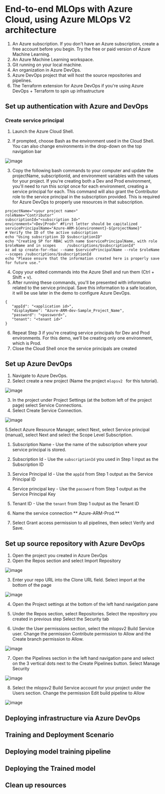 # End-to-end MLOps with Azure Cloud, using Azure MLOps V2 architecture
1. An Azure subscription. If you don't have an Azure subscription, create a free account before you begin. Try the free or paid version of Azure Machine Learning.
2. An Azure Machine Learning workspace.
3. Git running on your local machine.
4. An organization in Azure DevOps.
5. Azure DevOps project that will host the source repositories and pipelines.
6. The Terraform extension for Azure DevOps if you're using Azure DevOps + Terraform to spin up infrastructure

## Set up authentication with Azure and DevOps
### Create service principal
1. Launch the Azure Cloud Shell.

2. If prompted, choose Bash as the environment used in the Cloud Shell. You can also change environments in the drop-down on the top navigation bar

![image](https://github.com/user-attachments/assets/b249951c-e9dd-49de-98f9-f7fe778f91ca)

3. Copy the following bash commands to your computer and update the projectName, subscriptionId, and environment variables with the values for your project. If you're creating both a Dev and Prod environment, you'll need to run this script once for each environment, creating a service principal for each. This command will also grant the Contributor role to the service principal in the subscription provided. This is required for Azure DevOps to properly use resources in that subscription.
```
projectName="<your project name>"
roleName="Contributor"
subscriptionId="<subscription Id>"
environment="<Dev|Prod>" #First letter should be capitalized
servicePrincipalName="Azure-ARM-${environment}-${projectName}"
# Verify the ID of the active subscription
echo "Using subscription ID $subscriptionID"
echo "Creating SP for RBAC with name $servicePrincipalName, with role $roleName and in scopes     /subscriptions/$subscriptionId"
az ad sp create-for-rbac --name $servicePrincipalName --role $roleName --scopes /subscriptions/$subscriptionId
echo "Please ensure that the information created here is properly save for future use."
```
4. Copy your edited commands into the Azure Shell and run them (Ctrl + Shift + v).
5. After running these commands, you'll be presented with information related to the service principal. Save this information to a safe location, it will be use later in the demo to configure Azure DevOps.
```
{
   "appId": "<application id>",
   "displayName": "Azure-ARM-dev-Sample_Project_Name",
   "password": "<password>",
   "tenant": "<tenant id>"
}
```
6. Repeat Step 3 if you're creating service principals for Dev and Prod environments. For this demo, we'll be creating only one environment, which is Prod.
7. Close the Cloud Shell once the service principals are created

## Set up Azure DevOps
1. Navigate to Azure DevOps.
2. Select create a new project (Name the project `mlopsv2 ` for this tutorial).
   
![image](https://github.com/user-attachments/assets/ffc9669d-019b-4ccc-bfbb-8fb6e32eeb7b)

3. In the project under Project Settings (at the bottom left of the project page) select Service Connections.
4. Select Create Service Connection.

![image](https://github.com/user-attachments/assets/522c1c9d-d364-4d85-a717-7c3c6e57ccc7)

5.Select Azure Resource Manager, select Next, select Service principal (manual), select Next and select the Scope Level Subscription.
  1. Subscription Name - Use the name of the subscription where your service principal is stored.
  2. Subscription Id - Use the `subscriptionId` you used in Step 1 input as the Subscription ID
  3. Service Principal Id - Use the `appId` from Step 1 output as the Service Principal ID
  4. Service principal key - Use the `password` from Step 1 output as the Service Principal Key
  5. Tenant ID - Use the `tenant` from Step 1 output as the Tenant ID
6. Name the service connection ** Azure-ARM-Prod.**

7. Select Grant access permission to all pipelines, then select Verify and Save.

## Set up source repository with Azure DevOps
1. Open the project you created in Azure DevOps
2. Open the Repos section and select Import Repository

![image](https://github.com/user-attachments/assets/781966ec-5596-4b44-91da-1f6fc54c1a84)

3. Enter your repo URL into the Clone URL field. Select import at the bottom of the page
   
![image](https://github.com/user-attachments/assets/db158eec-e1b6-4e6f-8312-e08757b1c3f5)

4. Open the Project settings at the bottom of the left hand navigation pane

5. Under the Repos section, select Repositories. Select the repository you created in previous step Select the Security tab

6. Under the User permissions section, select the mlopsv2 Build Service user. Change the permission Contribute permission to Allow and the Create branch permission to Allow.

![image](https://github.com/user-attachments/assets/d7fc9726-6539-4bbc-b8e9-9c21c04eff89)

7. Open the Pipelines section in the left hand navigation pane and select on the 3 vertical dots next to the Create Pipelines button. Select Manage Security

![image](https://github.com/user-attachments/assets/f8b0c75b-d4f3-4da4-a705-5d6cb6e53e72)

8. Select the mlopsv2 Build Service account for your project under the Users section. Change the permission Edit build pipeline to Allow

![image](https://github.com/user-attachments/assets/60c8b661-924b-4a48-a5ed-efcce665cacd)

## Deploying infrastructure via Azure DevOps
## Training and Deployment Scenario
## Deploying model training pipeline
## Deploying the Trained model
## Clean up resources









